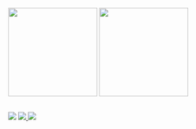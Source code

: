 
<div align="left">
 
            
</div> <br>
<div align="left">
<img height="180em" src="https://github-readme-stats.vercel.app/api?username=johnkeven&show_icons=true&count_private=true"/>
<img height="180em" src="https://github-readme-stats.vercel.app/api/top-langs/?username=johnkeven&layout=compact&langs_count=7"/>
</div>
<h2></h2>
<div align="left"> 
  <a href="https://www.linkedin.com/in/john-keven-529149151/" target="_blank"><img src="https://img.shields.io/badge/-LinkedIn-%230077B5?style=for-the-badge&logo=linkedin&logoColor=white" target="_blank"></a>
  <a href = "mailto:johnkeven.ti@gmail.com"><img src="https://img.shields.io/badge/-Gmail-%23333?style=for-the-badge&logo=gmail&logoColor=white" target="_blank">   </a>
  <a href="https://instagram.com/_johnkeven" target="_blank"><img src="https://img.shields.io/badge/-Instagram-%23E4405F?style=for-the-badge&logo=instagram&logoColor=white" target="_blank"></a>
</div> 
